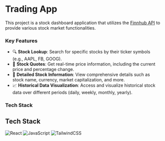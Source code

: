 # Trading App

This project is a stock dashboard application that utilizes the [Finnhub API](https://finnhub.io/) to provide various stock market functionalities.

### Key Features

- 🔍 **Stock Lookup**: Search for specific stocks by their ticker symbols (e.g., AAPL, FB, GOOG).
- 💸 **Stock Quotes**: Get real-time price information, including the current price and percentage change.
- 📝 **Detailed Stock Information**: View comprehensive details such as stock name, currency, market capitalization, and more.
- 📈 **Historical Data Visualization**: Access and visualize historical stock data over different periods (daily, weekly, monthly, yearly).

### Tech Stack

## Tech Stack
<img alt="React" src="https://img.shields.io/badge/react-%2320232a.svg?style=for-the-badge&logo=react&logoColor=%2361DAFB"/> <img alt="JavaScript" src="https://img.shields.io/badge/javascript-%23323330.svg?style=for-the-badge&logo=javascript&logoColor=%23F7DF1E"/> ![TailwindCSS](https://img.shields.io/badge/tailwindcss-%2338B2AC.svg?style=for-the-badge&logo=tailwind-css&logoColor=white)
